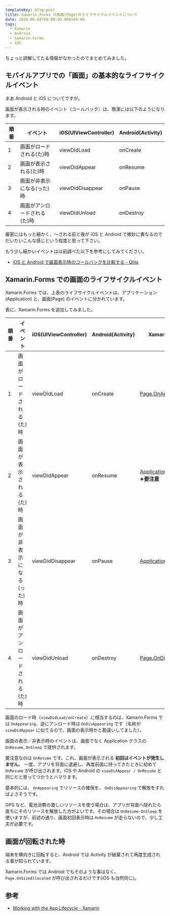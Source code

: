 ```yaml
---
templateKey: blog-post
title: Xamarin.Forms の画面(Page)のライフサイクルイベントについて
date: 2016-06-08T00:00:00.000+09:00
tags:
  - Xamarin
  - Android
  - Xamarin.Forms
  - iOS
---
```


ちょっと誤解してた＆情報がなかったのでまとめてみました。
<!--more-->

## モバイルアプリでの「画面」の基本的なライフサイクルイベント

まあ Android と iOS についてですが。

画面が表示される時のイベント（コールバック）は、簡潔には以下のようになります。

|順番|イベント|iOS(UIViewController)|Android(Activity)|
|---|---|---|---|
|1|画面がロードされる(た)時|viewDidLoad|onCreate|
|2|画面が表示される(た)時|viewDidAppear|onResume|
|3|画面が非表示になる(った)時|viewDidDisappear|onPause|
|4|画面がアンロードされる(た)時|viewDidUnload|onDestroy|

厳密にはもっと細かく、〜される前と後が iOS と Android で微妙に異なるのでだいたいこんな感じという程度と思って下さい。

もう少し細かいイベントは以前調べた以下を参考にしてみてください。

* [iOS と Android で画面表示時のコールバックを比較する - Qiita](http://qiita.com/amay077/items/52a0b0da97fe455abc08)

## Xamarin.Forms での画面のライフサイクルイベント

Xamarin.Forms では、上表のライフサイクルイベントは、アプリケーション
(Application) と、画面(Page) のイベントに分かれています。 

表に、Xamarin.Forms を追加してみました。

|順番|イベント|iOS(UIViewController)|Android(Activity)|Xamarin.Forms|
|---|---|---|---|---|
|1|画面がロードされる(た)時|viewDidLoad|onCreate|[Page.OnAppearing](https://developer.xamarin.com/api/member/Xamarin.Forms.Page.OnAppearing()/)|
|2|画面が表示される(た)時|viewDidAppear|onResume|[Application.OnResume](https://developer.xamarin.com/api/member/Xamarin.Forms.Application.OnResume()/) **※要注意** |
|3|画面が非表示になる(った)時|viewDidDisappear|onPause|[Application.OnSleep](https://developer.xamarin.com/api/member/Xamarin.Forms.Application.OnSleep()/)
|4|画面がアンロードされる(た)時|viewDidUnload|onDestroy|[Page.OnDisappearing](https://developer.xamarin.com/api/member/Xamarin.Forms.Page.OnDisappearing()/)|

画面のロード時（``viewDidLoad/onCreate``）に相当するのは、Xamarin.Forms では ``OnAppearing``、逆にアンロード時は ``OnDisAppearing`` です（名称が ``viewDidAppear`` に似てるので、画面の表示時かと勘違いしてました）。

画面の表示／非表示時のイベントは、画面でなく Application クラスの ``OnResume``, ``OnSleep`` で提供されます。

要注意なのは ``OnResume`` です。これ、画面が表示される **初回はイベントが発生しません**。
一度、アプリを背面に退避し、再度前面に持ってきたときに初めて ``OnResume`` が呼び出されます。iOS や Android の ``viewDidAppear / OnResume`` と同じだと思ってつかうとハマります。

基本的には、 ``OnAppearing`` でリソースの確保を、 ``OnDisAppearing`` で解放をすればよさそうです。

GPS など、電池消費の激しいリソースを使う場合は、アプリが背面へ隠れたら直ちにそのリソースを解放した方がよいです。その場合は ``OnResume-OnSleep`` を使いますが、前述の通り、画面初回表示時は ``OnResume`` が走らないので、少し工夫が必要です。

## 画面が回転された時

端末を横向きに回転すると、Android では Activity が破棄されて再度生成される事が知られています。

Xamarin.Forms では Android でもそのような事はなく、 ``Page.OnSizeAllocated`` が呼び出されるだけです(iOS も当然同じ)。

## 参考

* [Working with the App Lifecycle - Xamarin](https://developer.xamarin.com/guides/xamarin-forms/working-with/app-lifecycle/)
